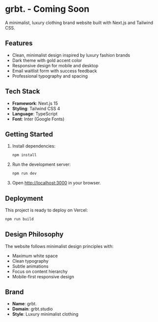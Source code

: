 # grbt. - Coming Soon

A minimalist, luxury clothing brand website built with Next.js and Tailwind CSS.

## Features

- Clean, minimalist design inspired by luxury fashion brands
- Dark theme with gold accent color
- Responsive design for mobile and desktop
- Email waitlist form with success feedback
- Professional typography and spacing

## Tech Stack

- **Framework**: Next.js 15
- **Styling**: Tailwind CSS 4
- **Language**: TypeScript
- **Font**: Inter (Google Fonts)

## Getting Started

1. Install dependencies:
   ```bash
   npm install
   ```

2. Run the development server:
   ```bash
   npm run dev
   ```

3. Open [http://localhost:3000](http://localhost:3000) in your browser.

## Deployment

This project is ready to deploy on Vercel:

```bash
npm run build
```

## Design Philosophy

The website follows minimalist design principles with:
- Maximum white space
- Clean typography
- Subtle animations
- Focus on content hierarchy
- Mobile-first responsive design

## Brand

- **Name**: grbt.
- **Domain**: grbt.studio
- **Style**: Luxury minimalist clothing
